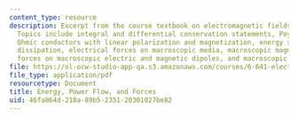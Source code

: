 ```yaml
---
content_type: resource
description: Excerpt from the course textbook on electromagnetic fields and energy.
  Topics include integral and differential conservation statements, Poynting's theorem,
  Ohmic conductors with linear polarization and magnetization, energy storage, electromagnetic
  dissipation, electrical forces on macroscopic media, macroscopic magnetic forces,
  forces on macroscopic electric and magnetic dipoles, and macroscopic force densities.
file: https://ol-ocw-studio-app-qa.s3.amazonaws.com/courses/6-641-electromagnetic-fields-forces-and-motion-spring-2005/46fa864d218a89b5235120301027be82_11.pdf
file_type: application/pdf
resourcetype: Document
title: Energy, Power Flow, and Forces
uid: 46fa864d-218a-89b5-2351-20301027be82
---
```

